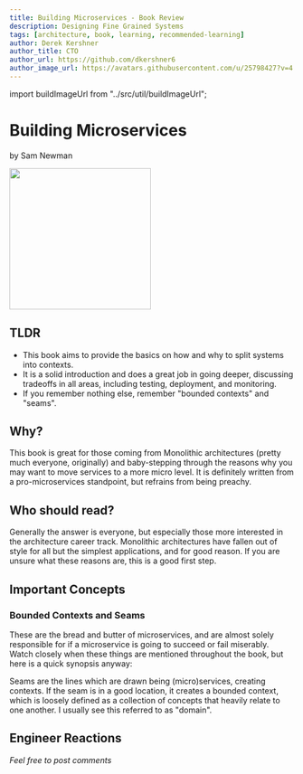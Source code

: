 ```yaml
---
title: Building Microservices - Book Review
description: Designing Fine Grained Systems
tags: [architecture, book, learning, recommended-learning]
author: Derek Kershner
author_title: CTO
author_url: https://github.com/dkershner6
author_image_url: https://avatars.githubusercontent.com/u/25798427?v=4
---
```


import buildImageUrl from "../src/util/buildImageUrl";

# Building Microservices

by Sam Newman

<div
    style={{
        display: "flex",
        alignItems: "center",
        justifyContent: "center",
        width: "100%",
        overflow: "hidden",
    }}
>
    <img src={buildImageUrl("building-microservices.jpg")} height="250" />
</div>

## TLDR

-   This book aims to provide the basics on how and why to split systems into contexts.
-   It is a solid introduction and does a great job in going deeper, discussing tradeoffs in all areas, including testing, deployment, and monitoring.
-   If you remember nothing else, remember "bounded contexts" and "seams".

## Why?

This book is great for those coming from Monolithic architectures (pretty much everyone, originally) and baby-stepping through the reasons why you may want to move services to a more micro level. It is definitely written from a pro-microservices standpoint, but refrains from being preachy.

<!--truncate-->

## Who should read?

Generally the answer is everyone, but especially those more interested in the architecture career track. Monolithic architectures have fallen out of style for all but the simplest applications, and for good reason. If you are unsure what these reasons are, this is a good first step.

## Important Concepts

### Bounded Contexts and Seams

These are the bread and butter of microservices, and are almost solely responsible for if a microservice is going to succeed or fail miserably. Watch closely when these things are mentioned throughout the book, but here is a quick synopsis anyway:

Seams are the lines which are drawn being (micro)services, creating contexts. If the seam is in a good location, it creates a bounded context, which is loosely defined as a collection of concepts that heavily relate to one another. I usually see this referred to as "domain".

## Engineer Reactions

_Feel free to post comments_
